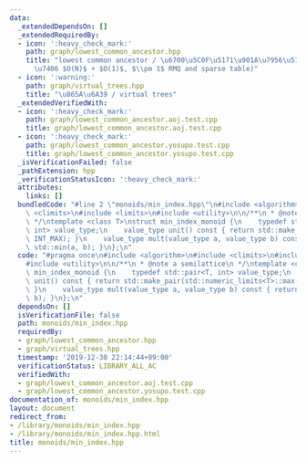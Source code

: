 ```yaml
---
data:
  _extendedDependsOn: []
  _extendedRequiredBy:
  - icon: ':heavy_check_mark:'
    path: graph/lowest_common_ancestor.hpp
    title: "lowest common ancestor / \u6700\u5C0F\u5171\u901A\u7956\u5148 (\u524D\u51E6\
      \u7406 $O(N)$ + $O(1)$, $\\pm 1$ RMQ and sparse table)"
  - icon: ':warning:'
    path: graph/virtual_trees.hpp
    title: "\u865A\u6A39 / virtual trees"
  _extendedVerifiedWith:
  - icon: ':heavy_check_mark:'
    path: graph/lowest_common_ancestor.aoj.test.cpp
    title: graph/lowest_common_ancestor.aoj.test.cpp
  - icon: ':heavy_check_mark:'
    path: graph/lowest_common_ancestor.yosupo.test.cpp
    title: graph/lowest_common_ancestor.yosupo.test.cpp
  _isVerificationFailed: false
  _pathExtension: hpp
  _verificationStatusIcon: ':heavy_check_mark:'
  attributes:
    links: []
  bundledCode: "#line 2 \"monoids/min_index.hpp\"\n#include <algorithm>\n#include\
    \ <climits>\n#include <limits>\n#include <utility>\n\n/**\n * @note a semilattice\n\
    \ */\ntemplate <class T>\nstruct min_index_monoid {\n    typedef std::pair<T,\
    \ int> value_type;\n    value_type unit() const { return std::make_pair(std::numeric_limits<T>::max(),\
    \ INT_MAX); }\n    value_type mult(value_type a, value_type b) const { return\
    \ std::min(a, b); }\n};\n"
  code: "#pragma once\n#include <algorithm>\n#include <climits>\n#include <limits>\n\
    #include <utility>\n\n/**\n * @note a semilattice\n */\ntemplate <class T>\nstruct\
    \ min_index_monoid {\n    typedef std::pair<T, int> value_type;\n    value_type\
    \ unit() const { return std::make_pair(std::numeric_limits<T>::max(), INT_MAX);\
    \ }\n    value_type mult(value_type a, value_type b) const { return std::min(a,\
    \ b); }\n};\n"
  dependsOn: []
  isVerificationFile: false
  path: monoids/min_index.hpp
  requiredBy:
  - graph/lowest_common_ancestor.hpp
  - graph/virtual_trees.hpp
  timestamp: '2019-12-30 22:14:44+09:00'
  verificationStatus: LIBRARY_ALL_AC
  verifiedWith:
  - graph/lowest_common_ancestor.aoj.test.cpp
  - graph/lowest_common_ancestor.yosupo.test.cpp
documentation_of: monoids/min_index.hpp
layout: document
redirect_from:
- /library/monoids/min_index.hpp
- /library/monoids/min_index.hpp.html
title: monoids/min_index.hpp
---
```

